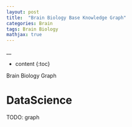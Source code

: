 ```yaml
---
layout: post
title:  "Brain Biology Base Knowledge Graph"
categories: Brain
tags: Brain Biology
mathjax: true
---
```

__
* content
{:toc}

Brain Biology Graph




# DataScience

TODO: graph